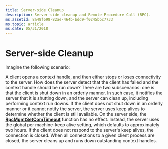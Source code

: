 ```yaml
---
title: Server-side Cleanup
description: Server-side cleanup and Remote Procedure Call (RPC).
ms.assetid: 8a48f698-82ae-464b-bdd9-f0245bbc7733
ms.topic: article
ms.date: 05/31/2018
---
```


# Server-side Cleanup

Imagine the following scenario:

A client opens a context handle, and then either stops or loses connectivity to the server. How does the server detect that the client has failed and the context handle should be run down? There are two subscenarios: one is that the client is shut down in an orderly manner. In such case, it notifies the server that it is shutting down, and the server can clean up, including performing context run downs. If the client does not shut down in an orderly manner or it cannot notify the server, the server uses keep alives to determine whether the client is still available. On the server side, the [**RpcMgmtSetComTimeout**](/windows/desktop/api/Rpcdce/nf-rpcdce-rpcmgmtsetcomtimeout) function has no effect. Instead, the server uses the global per machine–keep alive setting, which defaults to approximately two hours. If the client does not respond to the server's keep alives, the connection is closed. When all connections to a given client process are closed, the server cleans up and runs down outstanding context handles.

 

 




